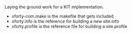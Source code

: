 Laying the ground work for a KIT implementation.

* xforty-com.make is the makefile that gets included
* xforty.info is the reference for building a new site.info
* xforty.profile is the reference file for building a site.profile

[1]: http://drupalcode.org/project/buildkit.git/blob/refs/heads/6.x-2.x:/README.txt
